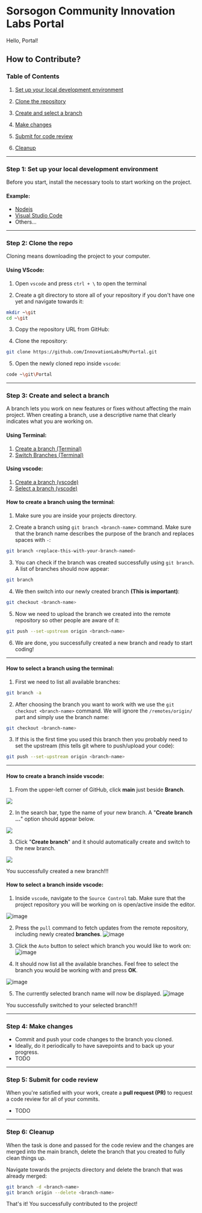 # **Sorsogon Community Innovation Labs Portal**

Hello, Portal!

## **How to Contribute?**

### **Table of Contents**

1. [Set up your local development environment](#step-1-set-up-your-local-development-environment)

2. [Clone the repository](#step-2-clone-the-repo)

3. [Create and select a branch](#step-3-create-and-select-a-branch)

4. [Make changes](#step-4-make-changes)

5. [Submit for code review](#step-5-submit-for-code-review)

6. [Cleanup](#step-6-cleanup)

---

### Step 1: Set up your local development environment

Before you start, install the necessary tools to start working on the project.
#### Example:
- [Nodejs](https://nodejs.org/dist/v22.14.0/node-v22.14.0-x64.msi)
- [Visual Studio Code](https://code.visualstudio.com/Download)
- Others...

---

### Step 2: Clone the repo

Cloning means downloading the project to your computer.

#### Using VScode:

1. Open `vscode` and press `ctrl + \`  to open the terminal

2. Create a git directory to store all of your repository if you don't have one yet and navigate towards it:
```bash
mkdir ~\git
cd ~\git
```

3. Copy the repository URL from GitHub:

4. Clone the repository: 
```bash
git clone https://github.com/InnovationLabsPH/Portal.git
```

5. Open the newly cloned repo inside `vscode`:
```bash
code ~\git\Portal
```

---

### Step 3: Create and select a branch

A branch lets you work on new features or fixes without affecting the main project. When creating a branch, use a descriptive name that clearly indicates what you are working on.

#### Using Terminal:
1. [Create a branch (Terminal)](#How-to-create-a-branch-using-the-terminal)
2. [Switch Branches (Terminal)](#How-to-select-a-branch-using-the-terminal)

#### Using vscode:
1. [Create a branch (vscode)](#how-to-create-a-branch-inside-vscode)
2. [Select a branch (vscode)](#how-to-select-a-branch-inside-vscode)

#### How to create a branch using the terminal:

1. Make sure you are inside your projects directory.

2. Create a branch using `git branch <branch-name>` command. Make sure that the branch name describes the purpose of the branch and replaces spaces with `-`:
```bash
git branch <replace-this-with-your-branch-named>
```

3. You can check if the branch was created successfully using `git branch`. A list of branches should now appear:
```bash
git branch
```

4. We then switch into our newly created branch **(This is important)**:
```bash
git checkout <branch-name>
```

5. Now we need to upload the branch we created into the remote repository so other people are aware of it:
```bash
git push --set-upstream origin <branch-name>
```

6. We are done, you successfully created a new branch and ready to start coding!

---

#### How to select a branch using the terminal:

1. First we need to list all available branches:
```bash
git branch -a
```

2. After choosing the branch you want to work with we use the `git checkout <branch-name>` command. We will ignore the `/remotes/origin/` part and simply use the branch name:
```bash
git checkout <branch-name>
```

3.  If this is the first time you used this branch then you probably need to set the upstream (this tells git where to push/upload your code):
```bash
git push --set-upstream origin <branch-name>
```

---

#### How to create a branch inside vscode:

1. From the upper-left corner of GitHub, click **main** just beside **Branch**.

<img src="https://github.com/user-attachments/assets/095d812d-b356-49f3-81a5-58ed74357e8a" />

2. In the search bar, type the name of your new branch. A "**Create branch ...**" option should appear below.

<img src="https://github.com/user-attachments/assets/f6fa1368-21df-411a-b39b-e0eb229cc4b8" />

3. Click "**Create branch**" and it should automatically create and switch to the new branch.

<img src="https://github.com/user-attachments/assets/f949c358-9e3c-40b9-ba50-4b180062dd3b" />

You successfully created a new branch!!!

#### How to select a branch inside vscode:

1. Inside `vscode`, navigate to the `Source Control` tab. Make sure that the project repository you will be working on is open/active inside the editor.

![image](https://github.com/user-attachments/assets/955de702-c626-4b16-90eb-56522f668436)

2. Press the `pull` command to fetch updates from the remote repository, including newly created **branches**.
![image](https://github.com/user-attachments/assets/f2152c7e-a3da-493e-8f6c-eefabcbe98ed)

3. Click the `Auto` button to select which branch you would like to work on:
![image](https://github.com/user-attachments/assets/ea9f9775-9afc-4ea7-9042-031e2917abea)

4. It should now list all the available branches. Feel free to select the branch you would be working with and press **OK**.

![image](https://github.com/user-attachments/assets/2674abbb-b865-422f-9182-bf186c90531b)

5. The currently selected branch name will now be displayed.
![image](https://github.com/user-attachments/assets/32dae766-9142-4ec3-be21-deb34fc4716d)

You successfully switched to your selected branch!!!

---

### Step 4: Make changes
- Commit and push your code changes to the branch you cloned.
- Ideally, do it periodically to have savepoints and to back up your progress.
- TODO

---

### Step 5: Submit for code review

When you're satisfied with your work, create a **pull request (PR)** to request a code review for all of your commits.

- TODO

---

### Step 6: Cleanup

 When the task is done and passed for the code review and the changes are merged into the main branch, delete the branch that you created to fully clean things up.

Navigate towards the projects directory and delete the branch that was already merged:

```bash
git branch -d <branch-name>
git branch origin --delete <branch-name>
```

That's it! You successfully contributed to the project!